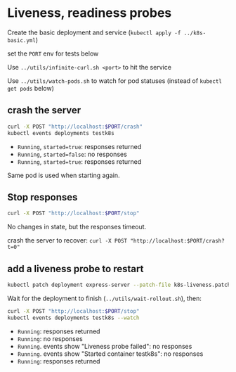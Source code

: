 # Liveness, readiness probes

Create the basic deployment and service (`kubectl apply -f ../k8s-basic.yml`)

set the `PORT` env for tests below

Use `../utils/infinite-curl.sh <port>` to hit the service

Use `../utils/watch-pods.sh` to watch for pod statuses (instead of `kubectl get pods` below)

## crash the server

```sh
curl -X POST "http://localhost:$PORT/crash"
kubectl events deployments testk8s
```

- `Running`, `started=true`: responses returned
- `Running`, `started=false`: no responses
- `Running`, `started=true`: responses returned

Same pod is used when starting again.

## Stop responses

```sh
curl -X POST "http://localhost:$PORT/stop"
```

No changes in state, but the responses timeout.

crash the server to recover: `curl -X POST "http://localhost:$PORT/crash?t=0"`

## add a liveness probe to restart

```sh
kubectl patch deployment express-server --patch-file k8s-liveness.patch.yml
```

Wait for the deployment to finish (`../utils/wait-rollout.sh`), then:

```sh
curl -X POST "http://localhost:$PORT/stop"
kubectl events deployments testk8s --watch
```

- `Running`: responses returned
- `Running`: no responses
- `Running`. events show "Liveness probe failed": no responses
- `Running`. events show "Started container testk8s": no responses
- `Running`: responses returned
